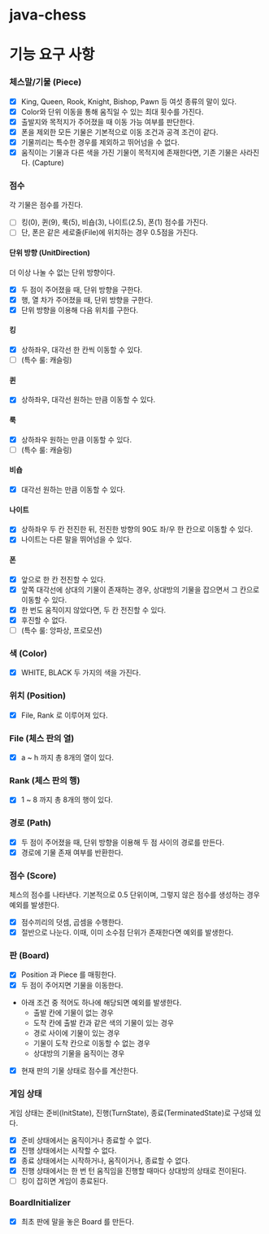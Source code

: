# java-chess

# 기능 요구 사항

### 체스말/기물 (Piece)

- [x] King, Queen, Rook, Knight, Bishop, Pawn 등 여섯 종류의 말이 있다.
- [x] Color와 단위 이동을 통해 움직일 수 있는 최대 횟수를 가진다.
- [x] 출발지와 목적지가 주어졌을 때 이동 가능 여부를 판단한다.
- [x] 폰을 제외한 모든 기물은 기본적으로 이동 조건과 공격 조건이 같다.
- [x] 기물끼리는 특수한 경우를 제외하고 뛰어넘을 수 없다.
- [x] 움직이는 기물과 다른 색을 가진 기물이 목적지에 존재한다면, 기존 기물은 사라진다. (Capture)

### 점수
각 기물은 점수를 가진다.
- [ ] 킹(0), 퀸(9), 룩(5), 비숍(3), 나이트(2.5), 폰(1) 점수를 가진다.
- [ ] 단, 폰은 같은 세로줄(File)에 위치하는 경우 0.5점을 가진다.

#### 단위 방향 (UnitDirection)

더 이상 나눌 수 없는 단위 방향이다.

- [x] 두 점이 주어졌을 때, 단위 방향을 구한다.
- [x] 행, 열 차가 주어졌을 때, 단위 방향을 구한다.
- [x] 단위 방향을 이용해 다음 위치를 구한다.

#### 킹

- [x] 상하좌우, 대각선 한 칸씩 이동할 수 있다.
- [ ] (특수 룰: 캐슬링)

#### 퀸

- [x] 상하좌우, 대각선 원하는 만큼 이동할 수 있다.

#### 룩

- [x] 상하좌우 원하는 만큼 이동할 수 있다.
- [ ] (특수 룰: 캐슬링)

#### 비숍

- [x] 대각선 원하는 만큼 이동할 수 있다.

#### 나이트

- [x] 상하좌우 두 칸 전진한 뒤, 전진한 방향의 90도 좌/우 한 칸으로 이동할 수 있다.
- [x] 나이트는 다른 말을 뛰어넘을 수 있다.

#### 폰

- [x] 앞으로 한 칸 전진할 수 있다.
- [x] 앞쪽 대각선에 상대의 기물이 존재하는 경우, 상대방의 기물을 잡으면서 그 칸으로 이동할 수 있다.
- [x] 한 번도 움직이지 않았다면, 두 칸 전진할 수 있다.
- [x] 후진할 수 없다.
- [ ] (특수 룰: 앙파상, 프로모션)

### 색 (Color)

- [x] WHITE, BLACK 두 가지의 색을 가진다.

### 위치 (Position)

- [x] File, Rank 로 이루어져 있다.

### File (체스 판의 열)

- [x] a ~ h 까지 총 8개의 열이 있다.

### Rank (체스 판의 행)

- [x] 1 ~ 8 까지 총 8개의 행이 있다.

### 경로 (Path)

- [x] 두 점이 주어졌을 때, 단위 방향을 이용해 두 점 사이의 경로를 만든다.
- [x] 경로에 기물 존재 여부를 반환한다.

### 점수 (Score)
체스의 점수를 나타낸다. 기본적으로 0.5 단위이며, 그렇지 않은 점수를 생성하는 경우 예외를 발생한다.
- [x] 점수끼리의 덧셈, 곱셈을 수행한다.
- [x] 절반으로 나눈다. 이때, 이미 소수점 단위가 존재한다면 예외를 발생한다.

### 판 (Board)

- [x] Position 과 Piece 를 매핑한다.
- [x] 두 점이 주어지면 기물을 이동한다.
- 아래 조건 중 적어도 하나에 해당되면 예외를 발생한다.
    - 출발 칸에 기물이 없는 경우
    - 도착 칸에 출발 칸과 같은 색의 기물이 있는 경우
    - 경로 사이에 기물이 있는 경우
    - 기물이 도착 칸으로 이동할 수 없는 경우
    - 상대방의 기물을 움직이는 경우
- [x] 현재 판의 기물 상태로 점수를 계산한다.

### 게임 상태

게임 상태는 준비(InitState), 진행(TurnState), 종료(TerminatedState)로 구성돼 있다.

- [x] 준비 상태에서는 움직이거나 종료할 수 없다.
- [x] 진행 상태에서는 시작할 수 없다.
- [x] 종료 상태에서는 시작하거나, 움직이거나, 종료할 수 없다.
- [x] 진행 상태에서는 한 번 턴 움직임을 진행할 때마다 상대방의 상태로 전이된다.
- [ ] 킹이 잡히면 게임이 종료된다. 

### BoardInitializer

- [x] 최초 판에 말을 놓은 Board 를 만든다.
